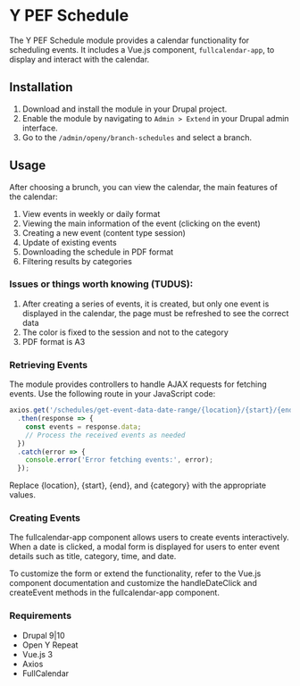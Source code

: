 # Y PEF Schedule

The Y PEF Schedule module provides a calendar functionality for scheduling events.
It includes a Vue.js component, `fullcalendar-app`, to display and interact with the calendar.

## Installation

1. Download and install the module in your Drupal project.
2. Enable the module by navigating to `Admin > Extend` in your Drupal admin interface.
3. Go to the `/admin/openy/branch-schedules` and select a branch.

## Usage
After choosing a brunch, you can view the calendar, the main features of the calendar:
1. View events in weekly or daily format
2. Viewing the main information of the event (clicking on the event)
3. Creating a new event (content type session)
4. Update of existing events
5. Downloading the schedule in PDF format
6. Filtering results by categories

### Issues or things worth knowing (TUDUS):
1. After creating a series of events, it is created, but only one event is displayed in the calendar, the page must be refreshed to see the correct data
2. The color is fixed to the session and not to the category
3. PDF format is A3

### Retrieving Events
The module provides controllers to handle AJAX requests for fetching events. Use the following route in your JavaScript code:

```javascript
axios.get('/schedules/get-event-data-date-range/{location}/{start}/{end}/{category}')
  .then(response => {
    const events = response.data;
    // Process the received events as needed
  })
  .catch(error => {
    console.error('Error fetching events:', error);
  });
```
Replace {location}, {start}, {end}, and {category} with the appropriate values.

### Creating Events
The fullcalendar-app component allows users to create events interactively. When a date is clicked, a modal form is displayed for users to enter event details such as title, category, time, and date.

To customize the form or extend the functionality, refer to the Vue.js component documentation and customize the handleDateClick and createEvent methods in the fullcalendar-app component.

### Requirements
* Drupal 9|10
* Open Y Repeat
* Vue.js 3
* Axios
* FullCalendar

